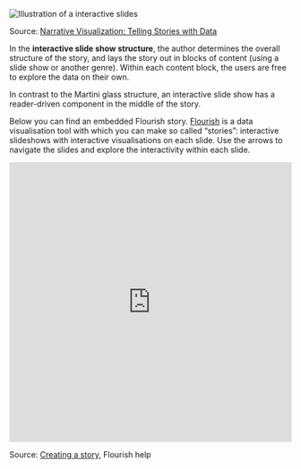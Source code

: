 <p class='center'>
<img src='Data%20story%20genres%20and%20structures%20854bd72307ad4dbda8a777a86347f3df/interactive-slides.png' alt='Illustration of a interactive slides' class='max-400' />
</p>

Source: [Narrative Visualization: Telling Stories with Data](https://cpb-us-e1.wpmucdn.com/sites.northwestern.edu/dist/3/3481/files/2015/02/Narrative_Visualization.pdf)

In the **interactive slide show structure**, the author determines the overall structure of the story, and lays the story out in blocks of content (using a slide show or another genre). Within each content block, the users are free to explore the data on their own.

In contrast to the Martini glass structure, an interactive slide show has a reader-driven component in the middle of the story.

Below you can find an embedded Flourish story. [Flourish](https://flourish.studio/) is a data visualisation tool with which you can make so called “stories”: interactive slideshows with interactive visualisations on each slide. Use the arrows to navigate the slides and explore the interactivity within each slide.

<iframe style="border: none;" width="100%" height="500px" src="https://flo.uri.sh/story/186356/embed?auto=1"></iframe>

Source: [Creating a story](https://help.flourish.studio/article/13-creating-a-story), Flourish help